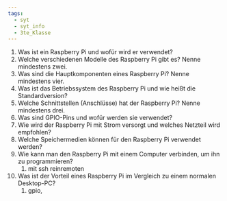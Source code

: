 ```yaml
---
tags:
  - syt
  - syt_info
  - 3te_Klasse
---
```

1. Was ist ein Raspberry Pi und wofür wird er verwendet?
2. Welche verschiedenen Modelle des Raspberry Pi gibt es? Nenne mindestens zwei.
3. Was sind die Hauptkomponenten eines Raspberry Pi? Nenne mindestens vier.
4. Was ist das Betriebssystem des Raspberry Pi und wie heißt die Standardversion?
5. Welche Schnittstellen (Anschlüsse) hat der Raspberry Pi? Nenne mindestens drei.
6. Was sind GPIO-Pins und wofür werden sie verwendet?
7. Wie wird der Raspberry Pi mit Strom versorgt und welches Netzteil wird empfohlen?
8. Welche Speichermedien können für den Raspberry Pi verwendet werden?
9. Wie kann man den Raspberry Pi mit einem Computer verbinden, um ihn zu programmieren?
	1. mit ssh reinremoten
10. Was ist der Vorteil eines Raspberry Pi im Vergleich zu einem normalen Desktop-PC?
	1. gpio, 